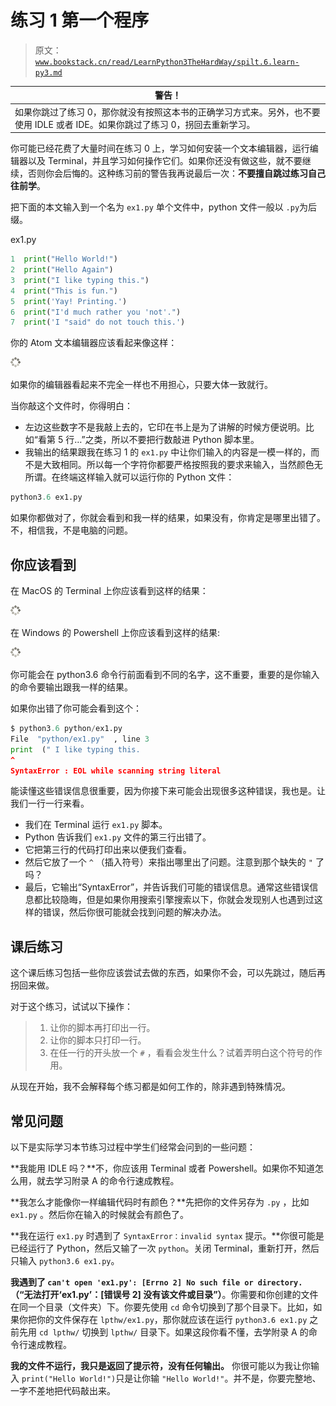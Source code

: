 # 练习 1 第一个程序

> 原文：[`www.bookstack.cn/read/LearnPython3TheHardWay/spilt.6.learn-py3.md`](https://www.bookstack.cn/read/LearnPython3TheHardWay/spilt.6.learn-py3.md)

| 警告！ |
| --- |
| 如果你跳过了练习 0，那你就没有按照这本书的正确学习方式来。另外，也不要使用 IDLE 或者 IDE。如果你跳过了练习 0，拐回去重新学习。 |

你可能已经花费了大量时间在练习 0 上，学习如何安装一个文本编辑器，运行编辑器以及 Terminal，并且学习如何操作它们。如果你还没有做这些，就不要继续，否则你会后悔的。这种练习前的警告我再说最后一次：**不要擅自跳过练习自己往前学**。

把下面的本文输入到一个名为 `ex1.py` 单个文件中，python 文件一般以 `.py`为后缀。

ex1.py

```py
1  print("Hello World!")
2  print("Hello Again")
3  print("I like typing this.")
4  print("This is fun.")
5  print('Yay! Printing.')
6  print("I'd much rather you 'not'.")
7  print('I "said" do not touch this.')
```

你的 Atom 文本编辑器应该看起来像这样：

![ex1-1.jpg](img/e21389f3c099b6fe538226d20f97726a.png)

如果你的编辑器看起来不完全一样也不用担心，只要大体一致就行。

当你敲这个文件时，你得明白：

*   左边这些数字不是我敲上去的，它印在书上是为了讲解的时候方便说明。比如“看第 5 行…”之类，所以不要把行数敲进 Python 脚本里。
*   我输出的结果跟我在练习 1 的 `ex1.py` 中让你们输入的内容是一模一样的，而不是大致相同。所以每一个字符你都要严格按照我的要求来输入，当然颜色无所谓。在终端这样输入就可以运行你的 Python 文件：

```py
python3.6 ex1.py
```

如果你都做对了，你就会看到和我一样的结果，如果没有，你肯定是哪里出错了。不，相信我，不是电脑的问题。

## 你应该看到

在 MacOS 的 Terminal 上你应该看到这样的结果：

![ex1-2.jpg](img/e21389f3c099b6fe538226d20f97726a.png)

在 Windows 的 Powershell 上你应该看到这样的结果:

![ex1-3.jpg](img/e21389f3c099b6fe538226d20f97726a.png)

你可能会在 python3.6 命令行前面看到不同的名字，这不重要，重要的是你输入的命令要输出跟我一样的结果。

如果你出错了你可能会看到这个：

```py
$ python3.6 python/ex1.py
File  "python/ex1.py"  , line 3
print  (" I like typing this.
^
SyntaxError : EOL while scanning string literal
```

能读懂这些错误信息很重要，因为你接下来可能会出现很多这种错误，我也是。让我们一行一行来看。

*   我们在 Terminal 运行 `ex1.py` 脚本。
*   Python 告诉我们 `ex1.py` 文件的第三行出错了。
*   它把第三行的代码打印出来以便我们查看。
*   然后它放了一个 `^` （插入符号）来指出哪里出了问题。注意到那个缺失的 `"` 了吗？
*   最后，它输出“SyntaxError”，并告诉我们可能的错误信息。通常这些错误信息都比较隐晦，但是如果你用搜索引擎搜索以下，你就会发现别人也遇到过这样的错误，然后你很可能就会找到问题的解决办法。

## 课后练习

这个课后练习包括一些你应该尝试去做的东西，如果你不会，可以先跳过，随后再拐回来做。

对于这个练习，试试以下操作：

> 1.  让你的脚本再打印出一行。
> 2.  让你的脚本只打印一行。
> 3.  在任一行的开头放一个 `#` ，看看会发生什么？试着弄明白这个符号的作用。

从现在开始，我不会解释每个练习都是如何工作的，除非遇到特殊情况。

## 常见问题

以下是实际学习本节练习过程中学生们经常会问到的一些问题：

**我能用 IDLE 吗？**不，你应该用 Terminal 或者 Powershell。如果你不知道怎么用，就去学习附录 A 的命令行速成教程。

**我怎么才能像你一样编辑代码时有颜色？**先把你的文件另存为 `.py` ，比如 `ex1.py` 。然后你在输入的时候就会有颜色了。

**我在运行 `ex1.py` 时遇到了 `SyntaxError：invalid syntax` 提示。**你很可能是已经运行了 Python，然后又输了一次 `python`。关闭 Terminal，重新打开，然后只输入 `python3.6 ex1.py`。

**我遇到了 `can't open 'ex1.py': [Errno 2] No such file or directory.` （“无法打开‘ex1.py’：[错误号 2] 没有该文件或目录”）**。你需要和你创建的文件在同一个目录（文件夹）下。你要先使用 `cd` 命令切换到了那个目录下。比如，如果你把你的文件保存在 `lpthw/ex1.py`，那你就应该在运行 `python3.6 ex1.py` 之前先用 `cd lpthw/` 切换到 `lpthw/` 目录下。如果这段你看不懂，去学附录 A 的命令行速成教程。

**我的文件不运行，我只是返回了提示符，没有任何输出。** 你很可能以为我让你输入 `print("Hello World!")`只是让你输 `"Hello World!"`。并不是，你要完整地、一字不差地把代码敲出来。